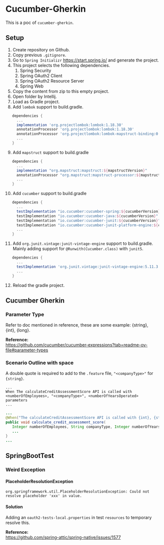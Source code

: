 # Cucumber-Gherkin
This is a poc of `cucumber-gherkin`.  

## Setup
1. Create repository on Github.  
2. Copy previous `.gitignore`.  
3. Go to `Spring Initializr` https://start.spring.io/ and generate the project.  
4. This project selects the following dependencies.  
   1. Spring Security
   2. Spring OAuth2 Client
   3. Spring OAuth2 Resource Server
   4. Spring Web
5. Copy the content from zip to this empty project.  
6. Open folder by Intellij.  
7. Load as Gradle project.  
8. Add `lombok` support to build.gradle.  
```groovy
   dependencies {
     ...  
     implementation 'org.projectlombok:lombok:1.18.30'
     annotationProcessor 'org.projectlombok:lombok:1.18.30'
     annotationProcessor 'org.projectlombok:lombok-mapstruct-binding:0.2.0'
     ...  
   }
```
9. Add `mapstruct` support to build.gradle
```groovy
   dependencies {
     ... 
     implementation "org.mapstruct:mapstruct:${mapstructVersion}"
     annotationProcessor "org.mapstruct:mapstruct-processor:${mapstructVersion}"
     ...
   }
```
10. Add `cucumber` support to build.gradle
```groovy
   dependencies {
     ... 
     testImplementation "io.cucumber:cucumber-spring:${cucumberVersion}"
     testImplementation "io.cucumber:cucumber-java:${cucumberVersion}"
     testImplementation "io.cucumber:cucumber-junit:${cucumberVersion}"
     testImplementation "io.cucumber:cucumber-junit-platform-engine:${cucumberVersion}"
     ...
   }
```
11. Add `org.junit.vintage:junit-vintage-engine` support to build.gradle.
   Mainly adding support for `@Runwith(Cucumber.class)` with `junit5`.
```groovy
   dependencies {
     ... 
     testImplementation 'org.junit.vintage:junit-vintage-engine:5.11.3'
     ...
   }
```
12. Reload the gradle project.  


## Cucumber Gherkin
### Parameter Type
Refer to doc mentioned in reference, these are some example: {string}, {int}, {long}.  

**Reference:**  
https://github.com/cucumber/cucumber-expressions?tab=readme-ov-file#parameter-types


### Scenario Outline with space
A double quote is required to add to the `.feature` file, `"<companyType>"` for `{string}`.  
```gherkin
...
When The calculateCreditAssessmentScore API is called with <numberOfEmployees>, "<companyType>", <numberOfYearsOperated> parameters
...
```
```java
...
@When("The calculateCreditAssessmentScore API is called with {int}, {string}, {int} parameters")
public void calculate_credit_assessment_score(
   Integer numberOfEmployees, String companyType, Integer numberOfYearsOperated) {
   ...
}
...
```



## SpringBootTest
### Weird Exception
#### PlaceholderResolutionException
```text
org.springframework.util.PlaceholderResolutionException: Could not resolve placeholder 'xxx' in value.  
```

#### Solution
Adding an `oauth2-tests-local.properties` in test `resources` to temporary resolve this.  

**Reference:**  
https://github.com/spring-attic/spring-native/issues/1577  




